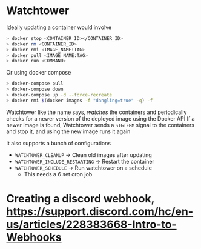 # Watchtower

Ideally updating a container would involve

```bash
> docker stop <CONTAINER_ID></CONTAINER_ID>
> docker rm <CONTAINER_ID>
> docker rmi <IMAGE_NAME:TAG>
> docker pull <IMAGE_NAME:TAG>
> docker run <COMMAND>
```

Or using docker compose

```bash
> docker-compose pull
> docker-compose down
> docker-compose up -d --force-recreate
> docker rmi $(docker images -f "dangling=true" -q) -f
```

Watchtower like the name says, _watches_ the containers and periodically checks for a newer version of the deployed image using the Docker API
If a newer image is found, Watchtower sends a `SIGTERM` signal to the containers and stop it, and using the new image runs it again

It also supports a bunch of configurations

-   `WATCHTOWER_CLEANUP` -> Clean old images after updating
-   `WATCHTOWER_INCLUDE_RESTARTING` -> Restart the container
-   `WATCHTOWER_SCHEDULE` -> Run watchtower on a schedule
    -   This needs a 6 set cron job



# Creating a discord webhook, https://support.discord.com/hc/en-us/articles/228383668-Intro-to-Webhooks
